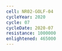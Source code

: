 ```yaml
---
cell: NR02-GOLF-04
cycleYear: 2020
cycle: 07
cycleDate: 2020-07
resistance: 1000000
enlightened: 465000
---
```

